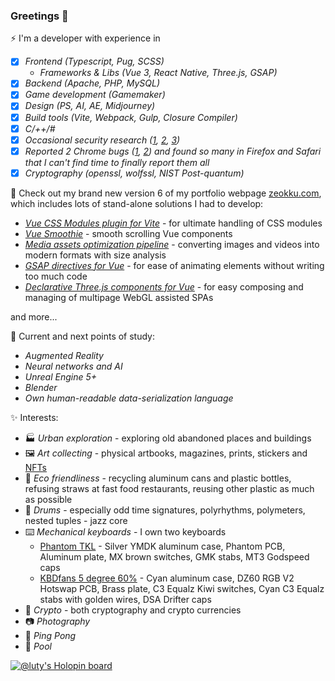### Greetings 👋

⚡ I'm a developer with experience in 
- [x] _Frontend (Typescript, Pug, SCSS)_
    - _Frameworks & Libs (Vue 3, React Native, Three.js, GSAP)_
- [x] _Backend (Apache, PHP, MySQL)_
- [x] _Game development (Gamemaker)_
- [x] _Design (PS, AI, AE, Midjourney)_
- [x] _Build tools (Vite, Webpack, Gulp, Closure Compiler)_
- [x] _C/++/#_
- [x] _Occasional security research ([1](https://hackerone.com/lt_1/?type=user), [2](https://www.holopin.io/userbadge/cl8lf7mkw029809meb0faqzzm), [3](https://zeokku.com/article/steamsupply-xss-hack))_
- [x] _Reported 2 Chrome bugs ([1](https://bugs.chromium.org/p/chromium/issues/detail?id=1222734), [2](https://bugs.chromium.org/p/chromium/issues/detail?id=1311813)) and found so many in Firefox and Safari that I can't find time to finally report them all_ 
- [x] _Cryptography (openssl, wolfssl, NIST Post-quantum)_
<!-- - Chrome, safari and firefox bug reports -->

🔭 Check out my brand new version 6 of my portfolio webpage [zeokku.com](https://zeokku.com), which includes lots of stand-alone solutions I had to develop:
- _[Vue CSS Modules plugin for Vite](https://github.com/zeokku/vite-plugin-vue-css-modules)_ - for ultimate handling of CSS modules
- _[Vue Smoothie](https://github.com/zeokku/vue-smoothie)_ - smooth scrolling Vue components
- _[Media assets optimization pipeline](https://zeokku.com/about#media-optimization-pipeline)_ - converting images and videos into modern formats with size analysis
- _[GSAP directives for Vue](https://github.com/zeokku/vue-gsap)_ - for ease of animating elements without writing too much code
- _[Declarative Three.js components for Vue](https://zeokku.com/about#vue-trident)_ - for easy composing and managing of multipage WebGL assisted SPAs


and more...

🌱 Current and next points of study:
- _Augmented Reality_
- _Neural networks and AI_
- _Unreal Engine 5+_
- _Blender_
- _Own human-readable data-serialization language_

✨ Interests:
- 🏭 _Urban exploration_ - exploring old abandoned places and buildings
- 🖼️ _Art collecting_ - physical artbooks, magazines, prints, stickers and [NFTs](https://oncyber.io/-)
- 🍃 _Eco friendliness_ - recycling aluminum cans and plastic bottles, refusing straws at fast food restaurants, reusing other plastic as much as possible
- 🥁 _Drums_ - especially odd time signatures, polyrhythms, polymeters, nested tuples - jazz core
- ⌨️ _Mechanical keyboards_ - I own two keyboards
    - <u>Phantom TKL</u> - Silver YMDK aluminum case, Phantom PCB, Aluminum plate, MX brown switches, GMK stabs, MT3 Godspeed caps
    - <u>KBDfans 5 degree 60%</u> - Cyan aluminum case, DZ60 RGB V2 Hotswap PCB, Brass plate, C3 Equalz Kiwi switches, Cyan C3 Equalz stabs with golden wires, DSA Drifter caps
- 💎 _Crypto_ - both cryptography and crypto currencies
- 📷 _Photography_
- 🏓 _Ping Pong_
- 🎱 _Pool_

[![@luty's Holopin board](https://holopin.io/api/user/board?user=luty)](https://holopin.io/@luty)

<!--
![GitHub Stats](https://github-readme-stats.vercel.app/api?username=Lutymane&show_icons=true&theme=transparent)

<!--
**Lutymane/Lutymane** is a ✨ _special_ ✨ repository because its `README.md` (this file) appears on your GitHub profile.

Here are some ideas to get you started:

- 🔭 I’m currently working on ...
- 🌱 I’m currently learning ...
- 👯 I’m looking to collaborate on ...
- 🤔 I’m looking for help with ...
- 💬 Ask me about ...
- 📫 How to reach me: ...
- 😄 Pronouns: ...
- ⚡ Fun fact: ...
-->
